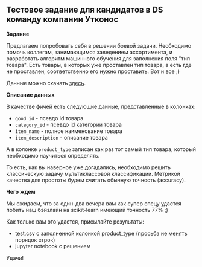 ## Тестовое задание для кандидатов в DS команду компании Утконос

**Задание** 

Предлагаем попробовать себя в решении боевой задачи. 
Необходимо помочь коллегам, занимающимся заведением ассортимента, и разработать алгоритм машинного обучения для заполнения поля "тип товара". 
Есть товары, в которых уже проставлен тип товара, а есть где не проставлен, соответственно его нужно проставить. 
Вот и все ;) 

Данные можно скачать [здесь](https://drive.google.com/drive/folders/12x4lPmuZV1WFHd4J9oKsuJNvokJaBlOk).

**Описание данных**

В качестве фичей есть следующие данные, представленные в колонках:
* `good_id` - псевдо id товара
* `category_id` - псевдо id категории товара
* `item_name` - полное наименование товара
* `item_description` - описание товара

А в колонке `product_type` записан как раз тот самый тип товара, который необходимо научиться определять.

То есть, как вы наверное уже догадались, необходимо решить классическую задачу мультиклассовой классификации. 
Метрикой качества для простоты бyдем считать обычную точность (accuracy).

**Чего ждем**

Мы ожидаем, что за один-два вечера вам как супер спецу удастся побить наш бэйзлайн на scikit-learn имеющий точность 77% ;)

Как только вам это удастся, присылайте результаты: 
* test.csv с заполненной колонкой product_type (просьба не менять порядок строк)
* jupyter notebook с решением   

Удачи!




